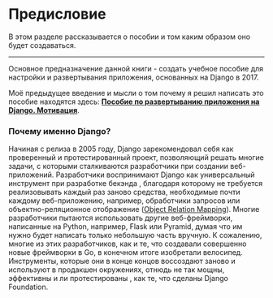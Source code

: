 # Предисловие

В этом разделе рассказывается о пособии и том каким образом оно будет создаваться.

---

Основное предназначение данной книги - создать учебное пособие для настройки и развертывания приложения, основанных на Django в 2017.

Моё предыдущее введение и мысли о том почему я решил написать это пособие находятся здесь: [**Пособие по развертыванию приложения на Django. Мотивация**](/chapter1.md).

### Почему именно Django?

Начиная с релиза в 2005 году, Django зарекомендовал себя как проверенный и протестированный проект, позволяющий решать многие задачи, с которыми сталкиваются разработчики при создании веб-приложений. Разработчики воспринимают Django как универсальный инструмент при разработке бекэнда , благодаря которому не требуется реализовывать каждый раз заново средства, необходимые почти каждому веб-приложению, например, обработчики запросов или объектно-реляционное отображение \([Object Relation Mapping](https://ru.wikipedia.org/wiki/ORM)\). Многие разработчики пытаются использовать другие веб-фреймворки, написанные на Python, например, Flask или Pyramid, думая что им нужно будет написать только небольшую часть вручную. К сожалению, многие из этих разработчиков, как и те, что создавали совершенно новые фреймворки в Go, в конечном итоге изобретали велосипед. Инструменты, которые они в конце концов воссоздают заново и используют в продакшен окружениях, отнюдь не так мощны, эффективны и ли протестированы , как те, что сделаны Django Foundation.

  



